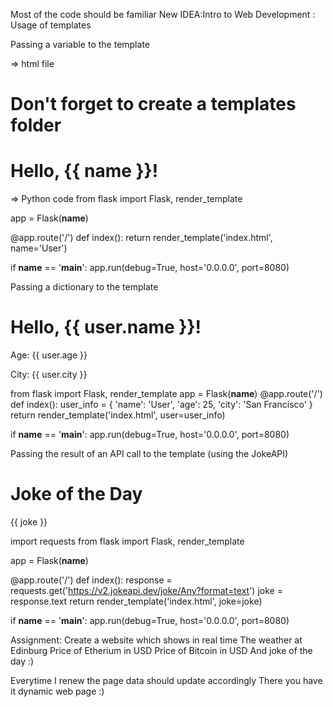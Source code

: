 


Most of the code should be familiar
New IDEA:Intro to  Web Development : Usage of templates


Passing a variable to the template

=> html file
# Don't forget to create a templates folder

<!doctype html>
<html>
  <head>
    <title>Flask Template - Variable</title>
  </head>
  <body>
    <h1>Hello, {{ name }}!</h1>
  </body>
</html>

=> Python code
from flask import Flask, render_template

app = Flask(__name__)

@app.route('/')
def index():
    return render_template('index.html', name='User')

if __name__ == '__main__':
    app.run(debug=True, host='0.0.0.0', port=8080)




Passing a dictionary to the template
<!doctype html>
<html>
  <head>
    <title>Flask Template - Dictionary</title>
  </head>
  <body>
    <h1>Hello, {{ user.name }}!</h1>
    <p>Age: {{ user.age }}</p>
    <p>City: {{ user.city }}</p>
  </body>
</html>

from flask import Flask, render_template
app = Flask(__name__)
@app.route('/')
def index():
    user_info = {
        'name': 'User',
        'age': 25,
        'city': 'San Francisco'
    }
    return render_template('index.html', user=user_info)

if __name__ == '__main__':
    app.run(debug=True, host='0.0.0.0', port=8080)





Passing the result of an API call to the template (using the JokeAPI)

<!doctype html>
<html>
  <head>
    <title>Flask Template - API Result</title>
  </head>
  <body>
    <h1>Joke of the Day</h1>
    <p>{{ joke }}</p>
  </body>
</html>

import requests
from flask import Flask, render_template

app = Flask(__name__)

@app.route('/')
def index():
    response = requests.get('https://v2.jokeapi.dev/joke/Any?format=text')
    joke = response.text
    return render_template('index.html', joke=joke)

if __name__ == '__main__':
    app.run(debug=True, host='0.0.0.0', port=8080)



Assignment: Create a website which shows in real time
The weather at Edinburg
Price of Etherium in USD
Price of Bitcoin in USD
And joke of the day :)

Everytime I renew the page data should update accordingly
There you have it dynamic web page :)


